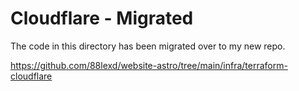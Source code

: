 # Cloudflare - Migrated
The code in this directory has been migrated over to my new repo.

https://github.com/88lexd/website-astro/tree/main/infra/terraform-cloudflare
